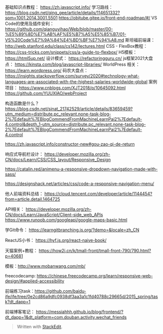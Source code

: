 基础知识点教程：
https://zh.javascript.info/
学习路线：
https://blog.csdn.net/qing_gee/article/details/114651332?spm=1001.2014.3001.5501
https://objtube.gitee.io/front-end-roadmap/#/
VS Code的使用及插件安利：
https://github.com/qianguyihao/Web/blob/master/00-%E5%89%8D%E7%AB%AF%E5%B7%A5%E5%85%B7/01-VS%20Code%E7%9A%84%E4%BD%BF%E7%94%A8.md
斯坦福前端课：
http://web.stanford.edu/class/cs142/lectures.html
CSS - FlexBox教程：
https://css-tricks.com/snippets/css/a-guide-to-flexbox/
H5模板：
https://html5up.net/
设计模式：
https://refactoringguru.cn/
js框架2021大盘点：
https://kinsta.com/blog/javascript-libraries/
WorldPress 相关：
https://learn.wordpress.org/
码农大盘点：
https://insights.stackoverflow.com/survey/2020#technology-what-languages-are-associated-with-the-highest-salaries-worldwide-global
案例项目：
https://www.cnblogs.com/XJT2018/p/10645092.html
https://github.com/YUUXIAO/webProject

构造函数是什么？
https://blog.csdn.net/sinat_21742529/article/details/83659459?utm_medium=distribute.pc_relevant.none-task-blog-2%7Edefault%7EBlogCommendFromMachineLearnPai2%7Edefault-4.control&depth_1-utm_source=distribute.pc_relevant.none-task-blog-2%7Edefault%7EBlogCommendFromMachineLearnPai2%7Edefault-4.control

https://zh.javascript.info/constructor-new#gou-zao-qi-de-return

响应式导航栏设计：
https://developer.mozilla.org/zh-CN/docs/Learn/CSS/CSS_layout/Responsive_Design

https://catalin.red/animenu-a-responsive-dropdown-navigation-made-with-sass/

https://designshack.net/articles/css/code-a-responsive-navigation-menu/

他人前端资料总结：
https://cloud.tencent.com/developer/article/1144454?from=article.detail.1464725

API相关：
https://developer.mozilla.org/zh-CN/docs/Learn/JavaScript/Client-side_web_APIs
https://www.runoob.com/googleapi/google-maps-basic.html

学Git命令：
https://learngitbranching.js.org/?demo=&locale=zh_CN

ReactJS小书：
https://hyf.js.org/react-naive-book/

天猫案例+教程：
https://how2j.cn/k/tmall-front/tmall-front-790/790.html?p=40681

模板：http://www.mobanwang.com/mb/

freecodecamp:
https://chinese.freecodecamp.org/learn/responsive-web-design/#applied-accessibility

前端练习task：https://github.com/baidu-ife/ife/tree/0e2cd86a9dfc0938df3aa3a1c1fd40788c29665d/2015_spring/task?dt_dapp=1

前端博客笔记：
https://messiahhh.github.io/blog/frontend/?dt_dapp=1&dt_platform=com.douban.activity.wechat_friends


> Written with [StackEdit](https://stackedit.io/).
<!--stackedit_data:
eyJoaXN0b3J5IjpbLTY3NzAxMzUyMywyMDcwODUxMjg1LC04OD
E1NjAwMTgsMTI4ODI0MjY4NiwtMTc4NDk3ODM0NSwtMTA2NDM0
MzI0OCwtMTkwNTIxNzUyNSwtOTcyOTE3MzMxLC0zNTQzMTMzMD
gsMTI0ODMxMDgzNywxNjk1MzY3MjM0LC02MzkzNDkzOTIsLTU2
OTc2ODUyNF19
-->